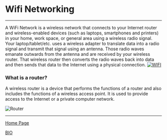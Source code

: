# Wifi Networking
---
A WiFi Network is a wireless network that connects to your Internet router and wireless-enabled devices (such as laptops, smartphones and printers) in your home, work space, or general area using a wireless radio signal. Your laptop/tablet/etc. uses a wireless adapter to translate data into a radio signal and transmit that signal using an antenna. Those radio waves emanate outwards from the antenna and are received by your wireless router. That wireless router then converts the radio waves back into data and then sends that data to the Internet using a physical connection. 
[![WIFI](https://images.vectorhq.com/images/previews/529/blue-wifi-logo-psd-429967.png)](https://en.wikipedia.org/wiki/Wi-Fi)

### What is a router?
A wireless router is a device that performs the functions of a router and also includes the functions of a wireless access point. It is used to provide access to the Internet or a private computer network.

![Router](https://4.imimg.com/data4/WG/LA/MY-2662328/wifi-routers-500x500.png)

---

[Home Page](https://techzolutionz.github.io/techzolutionz.github.io/)

[BIO](https://techzolutionz.github.io/techzolutionz.github.io/bio)
